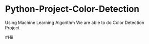 # Python-Project-Color-Detection
Using Machine Learning Algorithm We are able to do Color Detection Project.

#Hii
